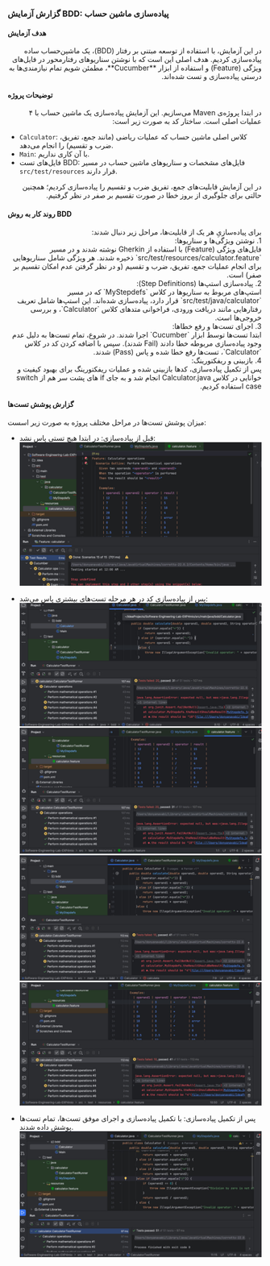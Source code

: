 ### گزارش آزمایش BDD: پیاده‌سازی ماشین حساب  

#### هدف آزمایش  
<div dir="rtl" align="right">
در این آزمایش، با استفاده از توسعه مبتنی بر رفتار (BDD)، یک ماشین‌حساب ساده پیاده‌سازی ‌کردیم. هدف اصلی این است که با نوشتن سناریوهای رفتارمحور در فایل‌های ویژگی (Feature) و استفاده از ابزار **Cucumber**، مطمئن شویم تمام نیازمندی‌ها به درستی پیاده‌سازی و تست شده‌اند.
</div>

#### توضیحات پروژه  
<div dir="rtl" align="right">
در ابتدا پروژه‌ی Maven می‌سازیم. این آزمایش پیاده‌سازی یک ماشین حساب با ۴ عملیات اصلی است. ساختار کد به صورت زیر است:
</div>

- `Calculator`: کلاس اصلی ماشین حساب که عملیات ریاضی (مانند جمع، تفریق، ضرب و تقسیم) را انجام می‌دهد.
- `Main`: با آن کاری نداریم.
- فایل‌های تست BDD: فایل‌های مشخصات و سناریوهای ماشین حساب در مسیر `src/test/resources` قرار دارند.  

<div dir="rtl" align="right">
در این آزمایش قابلیت‌های جمع، تفریق ضرب و تقسیم را پیاده‌سازی کردیم؛ همچنین حالتی برای جلوگیری از بروز خطا در صورت تقسیم بر صفر در نظر گرفتیم.
</div>

#### روند کار به روش BDD  

<div dir="rtl" align="right">
برای پیاده‌سازیِ هر یک از قابلیت‌ها، مراحل زیر دنبال شدند:
</div>

 <div dir="rtl" align="right">1. نوشتن ویژگی‌ها و سناریوها:</div>  
   <div dir="rtl" align="right">
   فایل‌های ویژگی (Feature) با استفاده از Gherkin نوشته شدند و در مسیر `src/test/resources/calculator.feature` ذخیره شدند. هر ویژگی شامل سناریوهایی برای انجام عملیات جمع، تفریق، ضرب و تقسیم (و در نظر گرفتن عدم امکان تقسیم بر صفر) است.
   </div>

<div dir="rtl" align="right">2. پیاده‌سازی استپ‌ها (Step Definitions):</div>  
   <div dir="rtl" align="right">
   استپ‌های مربوط به سناریوها در کلاس `MyStepdefs` که در مسیر `src/test/java/calculator` قرار دارد، پیاده‌سازی شده‌اند. این استپ‌ها شامل تعریف رفتارهایی مانند دریافت ورودی، فراخوانی متدهای کلاس `Calculator`، و بررسی خروجی‌ها است.
   </div>

<div dir="rtl" align="right">3. اجرای تست‌ها و رفع خطاها:</div>  
   <div dir="rtl" align="right">
   ابتدا تست‌ها توسط ابزار `Cucumber` اجرا شدند. در شروع، تمام تست‌ها به دلیل عدم وجود پیاده‌سازی مربوطه خطا دادند (Fail شدند). سپس با اضافه کردن کد در کلاس `Calculator`، تست‌ها رفع خطا شده و پاس (Pass) شدند.
   </div>

<div dir="rtl" align="right">4. بازبینی و ریفکتورینگ:</div>  
   <div dir="rtl" align="right">
   پس از تکمیل پیاده‌سازی، کدها بازبینی شده و عملیات ریفکتورینگ برای بهبود کیفیت و خوانایی در کلاس Calculator.java انجام شد و به جای if های پشت سر هم از switch case استفاده کردیم.
   </div>

   #### گزارش پوشش تست‌ها  

میزان پوشش تست‌ها در مراحل مختلف پروژه به صورت زیر اسست:  

- قبل از پیاده‌سازی: 
  در ابتدا هیچ تستی پاس نشد:  
  ![پوشش تست قبل از پیاده‌سازی](results/1.jpg)  

- پس از پیاده‌سازی کد در هر مرحله تست‌های بیشتری پاس می‌شد:  
  ![Fail شدن یکسری تست](results/2.jpg)  
  ![Fail شدن یکسری تست](results/3.jpg)  
  ![Fail شدن یکسری تست](results/4.jpg)  
  ![Fail شدن یکسری تست](results/5.jpg)   

- پس از تکمیل پیاده‌سازی: 
  با تکمیل پیاده‌سازی و اجرای موفق تست‌ها، تمام تست‌ها پوشش داده شدند.  
  ![پوشش تست بعد از پیاده‌سازی](results/6.jpg)
